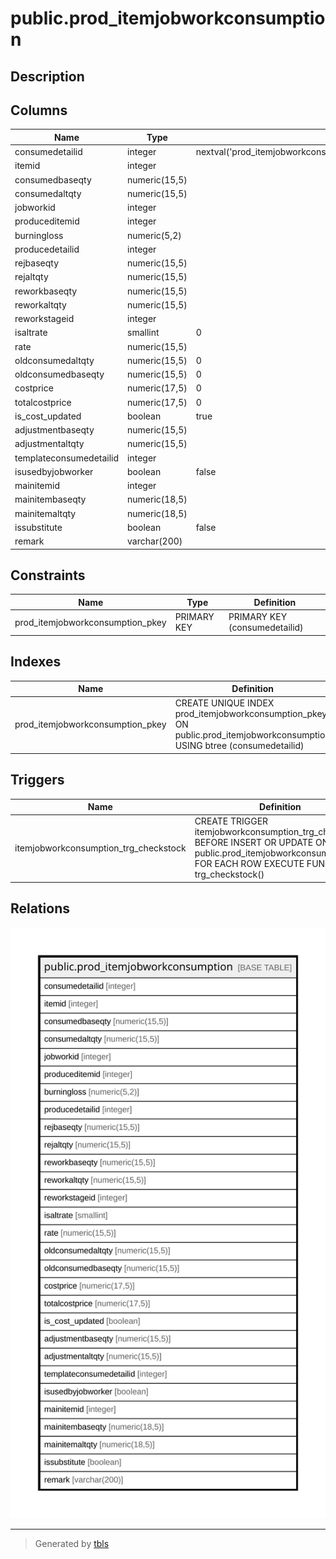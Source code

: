 # public.prod_itemjobworkconsumption

## Description

## Columns

| Name | Type | Default | Nullable | Children | Parents | Comment |
| ---- | ---- | ------- | -------- | -------- | ------- | ------- |
| consumedetailid | integer | nextval('prod_itemjobworkconsumption_consumedetailid_seq'::regclass) | false |  |  |  |
| itemid | integer |  | true |  |  |  |
| consumedbaseqty | numeric(15,5) |  | true |  |  |  |
| consumedaltqty | numeric(15,5) |  | true |  |  |  |
| jobworkid | integer |  | true |  |  |  |
| produceditemid | integer |  | true |  |  |  |
| burningloss | numeric(5,2) |  | true |  |  |  |
| producedetailid | integer |  | true |  |  |  |
| rejbaseqty | numeric(15,5) |  | true |  |  |  |
| rejaltqty | numeric(15,5) |  | true |  |  |  |
| reworkbaseqty | numeric(15,5) |  | true |  |  |  |
| reworkaltqty | numeric(15,5) |  | true |  |  |  |
| reworkstageid | integer |  | true |  |  |  |
| isaltrate | smallint | 0 | true |  |  |  |
| rate | numeric(15,5) |  | true |  |  |  |
| oldconsumedaltqty | numeric(15,5) | 0 | true |  |  |  |
| oldconsumedbaseqty | numeric(15,5) | 0 | true |  |  |  |
| costprice | numeric(17,5) | 0 | true |  |  |  |
| totalcostprice | numeric(17,5) | 0 | true |  |  |  |
| is_cost_updated | boolean | true | false |  |  |  |
| adjustmentbaseqty | numeric(15,5) |  | true |  |  |  |
| adjustmentaltqty | numeric(15,5) |  | true |  |  |  |
| templateconsumedetailid | integer |  | true |  |  |  |
| isusedbyjobworker | boolean | false | true |  |  |  |
| mainitemid | integer |  | true |  |  |  |
| mainitembaseqty | numeric(18,5) |  | true |  |  |  |
| mainitemaltqty | numeric(18,5) |  | true |  |  |  |
| issubstitute | boolean | false | true |  |  |  |
| remark | varchar(200) |  | true |  |  |  |

## Constraints

| Name | Type | Definition |
| ---- | ---- | ---------- |
| prod_itemjobworkconsumption_pkey | PRIMARY KEY | PRIMARY KEY (consumedetailid) |

## Indexes

| Name | Definition |
| ---- | ---------- |
| prod_itemjobworkconsumption_pkey | CREATE UNIQUE INDEX prod_itemjobworkconsumption_pkey ON public.prod_itemjobworkconsumption USING btree (consumedetailid) |

## Triggers

| Name | Definition |
| ---- | ---------- |
| itemjobworkconsumption_trg_checkstock | CREATE TRIGGER itemjobworkconsumption_trg_checkstock BEFORE INSERT OR UPDATE ON public.prod_itemjobworkconsumption FOR EACH ROW EXECUTE FUNCTION trg_checkstock() |

## Relations

![er](public.prod_itemjobworkconsumption.svg)

---

> Generated by [tbls](https://github.com/k1LoW/tbls)
